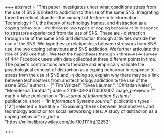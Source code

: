 +++
abstract = "This paper investigates under what conditions stress from the use of SNS is linked to addiction to the use of the same SNS. Integrating three theoretical strands—the concept of feature‐rich Information Technology (IT), the theory of technology frames, and distraction as a coping behaviour—we theorize two types of coping behaviours in response to stressors experienced from the use of SNS. These are ‐ distraction through use of the same SNS and distraction through activities outside the use of the SNS. We hypothesize relationships between stressors from SNS use, the two coping behaviours and SNS addiction. We further articulate the role of SNS use habit. We test the hypotheses through a three‐wave survey of 444 Facebook users with data collected at three different points in time. The paper's contributions are to theorize and empirically validate the psychological concept of distraction as a coping behaviour in response to stress from the use of SNS and, in doing so, explain why there may be a link between technostress from and technology addiction to the use of the same SNS."
authors = [" Tim Weitzel", "Sven Laumer ", "Christian Maier", "Monideepa Tarafdar"]
date = 2019-08-26T14:00:00Z
image_preview = ""
math = false
publication = "In *Journal of Information Systems*"
publication_short = "In *Information Systems Journal*"
publication_types = ["2"]
selected = true
title = "Explaining the link between technostress and technology addiction for social networking sites: A study of distraction as a coping behavior"
url_pdf = "https://onlinelibrary.wiley.com/doi/10.1111/isj.12253"

+++
